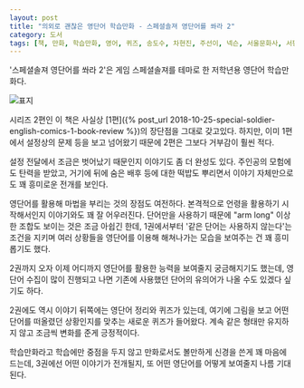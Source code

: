 ```yaml
---
layout: post
title: "의외로 괜찮은 영단어 학습만화 - 스페셜솔져 영단어를 쏴라 2"
category: 도서
tags: [책, 만화, 학습만화, 영어, 퀴즈, 송도수, 차현진, 주선이, 넥슨, 서울문화사, 서평]
---
```


'스페셜솔져 영단어를 쏴라 2'은
게임 스페셜솔져를 테마로 한
저학년용 영단어 학습만화다.

![표지](https://lh3.googleusercontent.com/_u0RMauGoBDwBH9jMJ6rN_c-Hs9vcN3fEgyLAf7-TKVRavPc4QE3CGRT1fckZOL1G3KI_FIoMIiGeA=s480)

시리즈 2편인 이 책은
사실상 [1편]({% post_url 2018-10-25-special-soldier-english-comics-1-book-review %})의 장단점을 그대로 갖고있다.
하지만, 이미 1편에서 설정상의 문제 등을 보고 넘어왔기 때문에
2편은 그보다 거부감이 훨씬 적다.

설정 전달에서 조금은 벗어났기 때문인지 이야기도 좀 더 완성도 있다.
주인공의 모험에도 탄력을 받았고,
거기에 뒤에 숨은 배후 등에 대한 떡밥도 뿌리면서
이야기 자체만으로도 꽤 흥미로운 전개를 보인다.

영단어를 활용해 마법을 부리는 것의 장점도 여전하다.
본격적으로 언령을 활용하기 시작해서인지 이야기와도 꽤 잘 어우러진다.
단어만을 사용하기 때문에 "arm long" 이상한 조합도 보이는 것은 조금 아쉽긴 한데,
1권에서부터 '같은 단어는 사용하지 않는다'는 조건을 지키며
여러 상황들을 영단어를 이용해 해쳐나가는 모습을 보여주는 건 꽤 흥미롭기도 했다.

2권까지 오자 이제 어디까지 영단어를 활용한 능력을 보여줄지 궁금해지기도 했는데,
영단어 수집이 많이 진행되고 나면
기존에 사용했던 단어의 유의어가 나올 수도 있겠다 싶기도 하다.

2권에도 역시 이야기 뒤쪽에는 영단어 정리와 퀴즈가 있는데,
여기에 그림을 보고 어떤 단어를 떠올렸던 상황인지를 맞추는 새로운 퀴즈가 들어왔다.
계속 같은 형태만 유지하지 않고 조금씩 변화를 준게 긍정적이다.

학습만화라고 학습에만 중점을 두지 않고 만화로서도 볼만하게 신경을 쓴게 꽤 마음에 드는데,
3권에선 어떤 이야기가 전개될지,
또 어떤 영단어를 어떻게 보여줄지 나름 기대된다.
